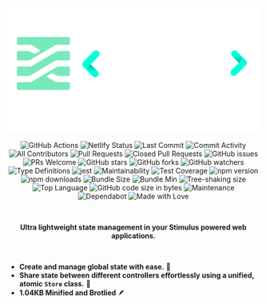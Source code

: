 <p align="center">
  <img src="images/stimulus_store_logo.png" alt="Stimulus Store Logo"/> 
</p>

<p align="center">
  <!-- Project Status Badges -->
  <a style="text-decoration: none;" target="_blank" href="https://github.com/omarluq/stimulus-store/actions/workflows/test.yml">
    <img src="https://github.com/omarluq/stimulus-store/actions/workflows/test.yml/badge.svg" alt="GitHub Actions" />
  </a>
  <a style="text-decoration: none;" target="_blank" href="https://netlify.com">
    <img src="https://api.netlify.com/api/v1/badges/f2b2e5e9-67f0-4e3f-b6b5-8e1310ea4ad7/deploy-status" alt="Netlify Status" />
  </a>
  <a style="text-decoration: none;" target="_blank" href="https://github.com/omarluq/stimulus-store/commits/main">
    <img src="https://img.shields.io/github/last-commit/omarluq/stimulus-store" alt="Last Commit" />
  </a>
  <a style="text-decoration: none;" target="_blank" href="https://github.com/omarluq/stimulus-store/graphs/commit-activity">
    <img src="https://img.shields.io/github/commit-activity/m/omarluq/stimulus-store" alt="Commit Activity" />
  </a>
  <!-- Contribution Badges -->
  <a style="text-decoration: none;" target="_blank" href="https://github.com/omarluq/stimulus-store/graphs/contributors">
    <img src="https://img.shields.io/github/all-contributors/omarluq/stimulus-store" alt="All Contributors" />
  </a>
  <a style="text-decoration: none;" target="_blank" href="https://github.com/omarluq/stimulus-store/pulls">
    <img src="https://img.shields.io/github/issues-pr/omarluq/stimulus-store" alt="Pull Requests" />
  </a>
  <a style="text-decoration: none;" target="_blank" href="https://github.com/omarluq/stimulus-store/pulls?q=is%3Apr+is%3Aclosed">
    <img src="https://img.shields.io/github/issues-pr-closed-raw/omarluq/stimulus-store" alt="Closed Pull Requests" />
  </a>
  <a style="text-decoration: none;" target="_blank" href="https://github.com/omarluq/stimulus-store/issues">
    <img src="https://img.shields.io/github/issues/omarluq/stimulus-store" alt="GitHub issues" />
  </a>
  <a style="text-decoration: none;" target="_blank" href="https://github.com/omarluq/stimulus-store">
    <img src="https://img.shields.io/badge/PRs-welcome-brightgreen.svg" alt="PRs Welcome" />
  </a>
  <!-- Popularity Badges -->
  <a style="text-decoration: none;" target="_blank" href="https://github.com/omarluq/stimulus-store/stargazers">
    <img src="https://img.shields.io/github/stars/omarluq/stimulus-store" alt="GitHub stars" />
  </a>
  <a style="text-decoration: none;" target="_blank" href="https://github.com/omarluq/stimulus-store/network/members">
    <img src="https://img.shields.io/github/forks/omarluq/stimulus-store" alt="GitHub forks" />
  </a>
  <a style="text-decoration: none;" target="_blank" href="https://github.com/omarluq/stimulus-store/watchers">
    <img src="https://img.shields.io/github/watchers/omarluq/stimulus-store" alt="GitHub watchers" />
  </a>
  <!-- Development Standards Badges -->
  <a style="text-decoration: none;" target="_blank" href="https://www.typescriptlang.org">
    <img src="https://img.shields.io/npm/types/stimulus-store" alt="Type Definitions" />
  </a>
  <a style="text-decoration: none;" target="_blank" href="https://jestjs.io/">
    <img src="https://jestjs.io/img/jest-badge.svg" alt="jest" />
  </a>
  <a style="text-decoration: none;" target="_blank" href="https://codeclimate.com/github/omarluq/stimulus-store/maintainability">
    <img src="https://api.codeclimate.com/v1/badges/a99a88d28ad37a79dbf6/maintainability" alt="Maintainability" />
  </a>
  <a style="text-decoration: none;" target="_blank" href="https://codeclimate.com/github/omarluq/stimulus-store/test_coverage">
    <img src="https://api.codeclimate.com/v1/badges/a99a88d28ad37a79dbf6/test_coverage" alt="Test Coverage" />
  </a>
  <!-- Download and Package Size Badges -->
  <a style="text-decoration: none;" target="_blank" href="https://npmjs.com/package/stimulus-store">
    <img src="https://badge.fury.io/js/stimulus-store.svg" alt="npm version" />
  </a>
  <a style="text-decoration: none;" target="_blank" href="https://npmjs.com/package/stimulus-store">
    <img src="https://img.shields.io/npm/dm/stimulus-store.svg" alt="npm downloads" />
  </a>
  <a style="text-decoration: none;" target="_blank" href="https://bundlephobia.com/result?p=stimulus-store@0.0.1-beta.1">
    <img src="https://img.shields.io/bundlephobia/minzip/stimulus-store@0.0.1-beta.1" alt="Bundle Size" />
  </a>
  <a style="text-decoration: none;" target="_blank" href="https://bundlephobia.com/result?p=stimulus-store@0.0.1-beta.1">
    <img src="https://img.shields.io/bundlephobia/min/stimulus-store@0.0.1-beta.1" alt="Bundle Min" />
  </a>
  <a style="text-decoration: none;" target="_blank" href="https://bundlephobia.com/result?p=stimulus-store@0.0.1-beta.1">
    <img src="https://badgen.net/bundlephobia/tree-shaking/stimulus-store@0.0.1-beta.1" alt="Tree-shaking size" />
  </a>
  <!-- Miscellaneous Badges -->
  <a style="text-decoration: none;" target="_blank" href="https://github.com/omarluq/stimulus-store">
    <img src="https://img.shields.io/github/languages/top/omarluq/stimulus-store" alt="Top Language" />
  </a>
  <a style="text-decoration: none;" target="_blank" href="https://github.com/omarluq/stimulus-store">
    <img src="https://img.shields.io/github/languages/code-size/omarluq/stimulus-store" alt="GitHub code size in bytes" />
  </a>
  <a style="text-decoration: none;" target="_blank" href="https://github.com/omarluq/stimulus-store">
    <img src="https://img.shields.io/badge/Maintained%3F-yes-green.svg" alt="Maintenance" />
  </a>
  <a style="text-decoration: none;" target="_blank" href="https://dependabot.com">
    <img src="https://badgen.net/github/dependabot/omarluq/stimulus-store" alt="Dependabot" />
  </a>
  <a style="text-decoration: none;" target="_blank" href="https://github.com/omarluq/stimulus-store">
    <img src="https://img.shields.io/badge/Made%20with-Love-ff69b4.svg" alt="Made with Love" />
  </a>
</p>

</br>


<p align="center">
  <b>Ultra lightweight state management in your Stimulus powered web applications.</b>
</p>

</br>


- **Create and manage global state with ease.** 🔄
- **Share state between different controllers effortlessly using a unified, atomic `Store` class.** 🔀
- **1.04KB Minified and Brotlied** 🪶